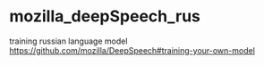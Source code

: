 # mozilla_deepSpeech_rus
training russian language model
https://github.com/mozilla/DeepSpeech#training-your-own-model
